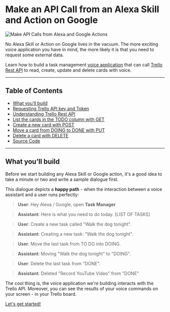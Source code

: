 # Make an API Call from an Alexa Skill and Action on Google

![Make API Calls from Alexa and Google Actions](https://docs.bottalk.de/assets/images/soical-bg-api-calls-from-alexa-and-google.png)

No Alexa Skill or Action on Google lives in the vacuum. The more exciting voice application you have in mind, the more likely it is that you need to request some external data.

Learn how to build a task management [voice application](https://docs.bottalk.de/#what-are-custom-alexa-skills-and-actions-on-google) that can call [Trello Rest API](https://developers.trello.com/reference) to read, create, update and delete cards with voice.

---

## Table of Contents

* [What you’ll build](#what-youll-build)
* [Requesting Trello API key and Token](#requesting-trello-api-key-and-token)
* [Understanding Trello Rest API](#understanding-trello-rest-api)
* [List the cards in the TODO column with GET](#list-the-cards-in-the-todo-column-with-get)
* [Create a new card with POST](#create-a-new-card-with-post)
* [Move a card from DOING to DONE with PUT](#move-a-card-from-doing-to-done-with-put)
* [Delete a card with DELETE](#delete-a-card-with-delete)
* [Source Code](#source-code)

---

## What you’ll build

Before we start building any Alexa Skill or Google action, it's a good idea to take a minute or two and write a sample dialogue first. 

This dialogue depicts a **happy path** - when the interaction between a voice assistant and a user runs perfectly:

> **User**: Hey Alexa / Google, open **Task Manager**

> **Assistant**: Here is what you need to do today. [LIST OF TASKS]

> **User**: Create a new task called "Walk the dog tonight".

> **Assistant**: Creating a new task: "Walk the dog tonight".

> **User**: Move the last task from TO DO into DOING.

> **Assistant**: Moving "Walk the dog tonight" to "DOING".

> **User**: Delete the last task from "DONE".

> **Assistant**: Deleted "Record YouTube Video" from "DONE"


The cool thing is, the voice application we're building interacts with the Trello API. Moreover, you can see the results of your voice commands on your screen - in your Trello board.

[Let's get started!](https://docs.bottalk.de/tutorials/api-calls-from-alexa-skill-and-google-action#requesting-trello-api-key-and-token)